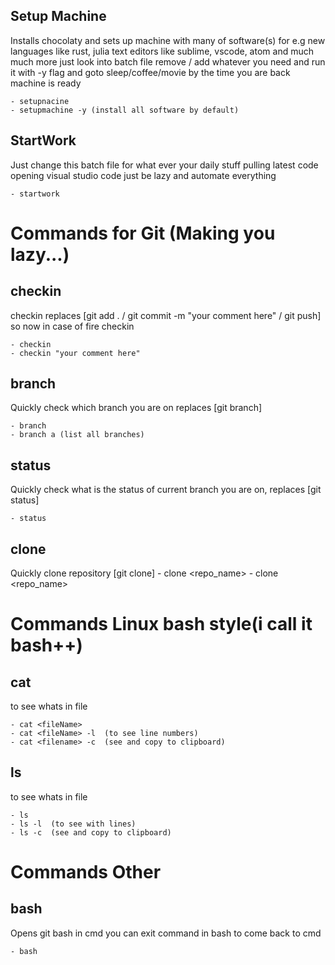 ## Setup Machine

Installs chocolaty and sets up machine with many of software(s) for e.g new languages like rust, julia text editors like sublime, vscode, atom and much much more just look into batch file remove / add whatever you need and run it with -y flag and goto sleep/coffee/movie by the time you are back machine is ready 

    - setupnacine
    - setupmachine -y (install all software by default)

## StartWork

Just change this batch file for what ever your daily stuff pulling latest code opening visual studio code just be lazy and automate everything

    - startwork


# Commands for Git (Making you lazy...)
## checkin
checkin replaces [git add .  / git commit -m "your comment here" / git push] so now in case of fire checkin 

    - checkin   
    - checkin "your comment here"

## branch
Quickly check which branch you are on replaces [git branch]

    - branch   
    - branch a (list all branches)

## status
Quickly check what is the status of current branch you are on, replaces [git status]

    - status   

## clone
Quickly clone repository [git clone]
    - clone <repo_name> 
    - clone <repo_name> <folderName>  


# Commands Linux bash style(i call it bash++)
## cat 
to see whats in file 

    - cat <fileName>   
    - cat <fileName> -l  (to see line numbers)
    - cat <filename> -c  (see and copy to clipboard)

## ls 
to see whats in file 

    - ls   
    - ls -l  (to see with lines)
    - ls -c  (see and copy to clipboard)


# Commands Other 
## bash

Opens git bash in cmd you can exit command in bash to come back to cmd 
   
    - bash
